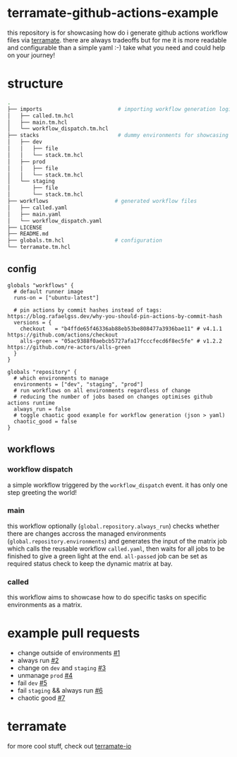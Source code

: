 # terramate-github-actions-example

this repository is for showcasing how do i generate github actions workflow files via [terramate](https://terramate.io). there are always tradeoffs but for me it is more readable and configurable than a simple yaml :-)
take what you need and could help on your journey!

# structure

```bash
.
├── imports                        # importing workflow generation logic from here
│   ├── called.tm.hcl
│   ├── main.tm.hcl
│   └── workflow_dispatch.tm.hcl
├── stacks                         # dummy environments for showcasing
│   ├── dev
│   │   ├── file
│   │   └── stack.tm.hcl
│   ├── prod
│   │   ├── file
│   │   └── stack.tm.hcl
│   └── staging
│       ├── file
│       └── stack.tm.hcl
├── workflows                     # generated workflow files
│   ├── called.yaml
│   ├── main.yaml
│   └── workflow_dispatch.yaml
├── LICENSE
├── README.md
├── globals.tm.hcl                # configuration
└── terramate.tm.hcl
```

## config

```hcl
globals "workflows" {
  # default runner image
  runs-on = ["ubuntu-latest"]

  # pin actions by commit hashes instead of tags: https://blog.rafaelgss.dev/why-you-should-pin-actions-by-commit-hash
  versions = {
    checkout   = "b4ffde65f46336ab88eb53be808477a3936bae11" # v4.1.1 https://github.com/actions/checkout
    alls-green = "05ac9388f0aebcb5727afa17fcccfecd6f8ec5fe" # v1.2.2 https://github.com/re-actors/alls-green
  }
}

globals "repository" {
  # which environments to manage
  environments = ["dev", "staging", "prod"]
  # run workflows on all environments regardless of change
  # reducing the number of jobs based on changes optimises github actions runtime
  always_run = false
  # toggle chaotic good example for workflow generation (json > yaml)
  chaotic_good = false
}
```

## workflows

### workflow dispatch

a simple workflow triggered by the `workflow_dispatch` event. it has only one step greeting the world!

### main

this workflow optionally (`global.repository.always_run`) checks whether there are changes accross the managed environments (`global.repository.environments`) and generates the input of the matrix job which calls the reusable workflow `called.yaml`, then waits for all jobs to be finished to give a green light at the end. `all-passed` job can be set as required status check to keep the dynamic matrix at bay.

### called

this workflow aims to showcase how to do specific tasks on specific environments as a matrix.

# example pull requests

- change outside of environments [#1](https://github.com/waxb/terramate-github-actions-example/pull/1)
- always run [#2](https://github.com/waxb/terramate-github-actions-example/pull/2)
- change on `dev` and `staging` [#3](https://github.com/waxb/terramate-github-actions-example/pull/3)
- unmanage `prod` [#4](https://github.com/waxb/terramate-github-actions-example/pull/4)
- fail `dev` [#5](https://github.com/waxb/terramate-github-actions-example/pull/5)
- fail `staging` && always run [#6](https://github.com/waxb/terramate-github-actions-example/pull/6)
- chaotic good [#7](https://github.com/waxb/terramate-github-actions-example/pull/7)

# terramate

for more cool stuff, check out [terramate-io](https://github.com/orgs/terramate-io/repositories)
